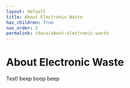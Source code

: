```yaml
---
layout: default
title: About Electronic Waste
has_children: True
nav_order: 2
permalink: /docs/about-electronic-waste
---
```

# About Electronic Waste
Test!
beep boop beep
